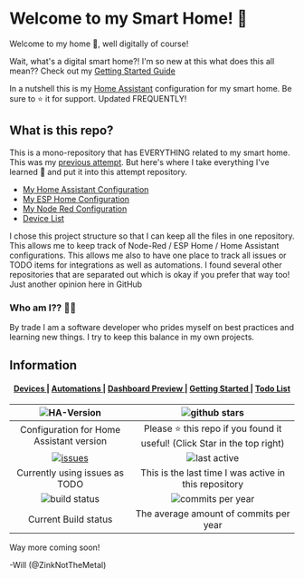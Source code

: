 # Welcome to my Smart Home! 🤖

Welcome to my home 🏡, well digitally of course!

Wait, what's a digital smart home?! I'm so new at this what does this all mean??
Check out my [Getting Started Guide](docs/GETTING_STARTED.md)

In a nutshell this is my [Home Assistant](https://home-assitant.io) configuration
for my smart home. Be sure to ⭐ it for support. Updated FREQUENTLY!

## What is this repo?

This is a mono-repository that has EVERYTHING related to my smart home.
This was my [previous attempt](https://github.com/ZinkNotTheMetal/HomeAssistant/tree/master).
But here's where I take everything I've learned 🧠 and put it into this attempt repository.

- [My Home Assistant Configuration](src/home-assistant/)
- [My ESP Home Configuration](src/esphome/)
- [My Node Red Configuration](src/node-red/)
- [Device List](docs/DEVICES.md)

I chose this project structure so that I can keep all the files in one repository.
This allows me to keep track of Node-Red / ESP Home / Home Assistant configurations.
This allows me also to have one place to track all issues or TODO items for integrations
as well as automations. I found several other repositories that are separated out
which is okay if you prefer that way too! Just another opinion here in GitHub

### Who am I?? 🤷‍♂️

By trade I am a software developer who prides myself on best practices and
learning new things. I try to keep this balance in my own projects.

## Information
<!-- markdownlint-disable MD033 - Disabling as it has a better look for GitHub -->
<div align="center"><a name="menu"></a>
  <h4>
    <a href="docs/DEVICES.md">
      Devices
    </a>
    <span> | </span>
    <a href="#automations">
      Automations
    </a>
    <span> | </span>
    <a href="#dashboard">
      Dashboard Preview
    </a>
    <span> | </span>
    <a href="docs/GETTING_STARTED.md">
      Getting Started
    </a>
    <span> | </span>
    <a href="https://github.com/ZinkNotTheMetal/HomeAssistant/issues">
      Todo List
    </a>
  </h4>
</div>

<!-- markdownlint-disable MD013 - Disabling as it interferes with tables -->
| ![HA-Version](https://img.shields.io/badge/Home%20Assistant-2023.7.2-blue.svg) | ![github stars](https://img.shields.io/github/stars/zinknotthemetal/my-smart-home.svg?label=Stars)|
|:---:|:---:|
| Configuration for Home Assistant version | Please ⭐️ this repo if you found it useful! (Click Star in the top right) |
| [![issues](https://img.shields.io/github/issues-raw/zinknotthemetal/my-smart-home.svg)](https://github.com/ZinkNotTheMetal/my-smart-home/issues) | ![last active](https://img.shields.io/github/last-commit/zinknotthemetal/my-smart-home.svg) |
| Currently using issues as TODO | This is the last time I was active in this repository |
| ![build status](https://img.shields.io/github/actions/workflow/status/zinknotthemetal/my-smart-home/0-build.yaml) | ![commits per year](https://img.shields.io/github/commit-activity/y/zinknotthemetal/my-smart-home.svg) |
| Current Build status | The average amount of commits per year |

Way more coming soon!

-Will (@ZinkNotTheMetal)
